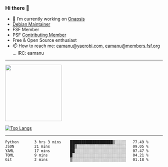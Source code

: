 ### Hi there 👋


- 🔭 I’m currently working on [Onapsis](http://onapsis.com)
- [Debian Maintainer](https://qa.debian.org/developer.php?login=eamanu%40yaerobi.com)
- FSF Member
- PSF [Contributing Member](https://www.python.org/psf/membership/#what-membership-classes-are-there)
- Free & Open Source enthusiast 
- 📫 How to reach me: eamanu@yaerobi.com, eamanu@members.fsf.org ... IRC: eamanu

---

<img height="180em" src="https://github-readme-stats.vercel.app/api?theme=dark&username=eamanu&show_icons=true&hide_border=true&&count_private=true&include_all_commits=true" />

[![Top Langs](https://github-readme-stats.vercel.app/api/top-langs/?theme=dark&username=eamanu&layout=compact)](https://github.com/anuraghazra/github-readme-stats)

---

<!--START_SECTION:waka-->

```text
Python       3 hrs 3 mins    ███████████████████▒░░░░░   77.49 %
JSON         21 mins         ██▒░░░░░░░░░░░░░░░░░░░░░░   09.05 %
YAML         17 mins         ██░░░░░░░░░░░░░░░░░░░░░░░   07.47 %
TOML         9 mins          █░░░░░░░░░░░░░░░░░░░░░░░░   04.21 %
Git          2 mins          ▒░░░░░░░░░░░░░░░░░░░░░░░░   01.18 %
```

<!--END_SECTION:waka-->
